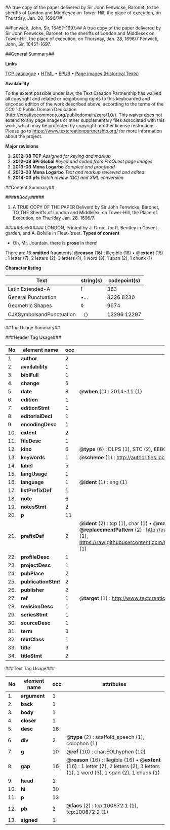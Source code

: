 #A true copy of the paper delivered by Sir John Fenwicke, Baronet, to the sheriffs of London and Middlesex on Tower-Hill, the place of execution, on Thursday, Jan. 28, 1696/7#

##Fenwick, John, Sir, 1645?-1697.##
A true copy of the paper delivered by Sir John Fenwicke, Baronet, to the sheriffs of London and Middlesex on Tower-Hill, the place of execution, on Thursday, Jan. 28, 1696/7
Fenwick, John, Sir, 1645?-1697.

##General Summary##

**Links**

[TCP catalogue](http://www.ota.ox.ac.uk/tcp/)  • 
[HTML](http://tei.it.ox.ac.uk/tcp/Texts-HTML/free/A41/A41154.html)  • 
[EPUB](http://tei.it.ox.ac.uk/tcp/Texts-EPUB/free/A41/A41154.epub) • 
[Page images (Historical Texts)](https://historicaltexts.jisc.ac.uk/eebo-13591548e)

**Availability**

To the extent possible under law, the Text Creation Partnership has waived all copyright and related or neighboring rights to this keyboarded and encoded edition of the work described above, according to the terms of the CC0 1.0 Public Domain Dedication (http://creativecommons.org/publicdomain/zero/1.0/). This waiver does not extend to any page images or other supplementary files associated with this work, which may be protected by copyright or other license restrictions. Please go to https://www.textcreationpartnership.org/ for more information about the project.

**Major revisions**

1. __2012-08__ __TCP__ *Assigned for keying and markup*
1. __2012-08__ __SPi Global__ *Keyed and coded from ProQuest page images*
1. __2013-03__ __Mona Logarbo__ *Sampled and proofread*
1. __2013-03__ __Mona Logarbo__ *Text and markup reviewed and edited*
1. __2014-03__ __pfs__ *Batch review (QC) and XML conversion*

##Content Summary##

#####Body#####

1. A TRUE COPY OF THE PAPER Deliverd by Sir John Fenwicke, Baronet, TO THE Sheriffs of London and Middleſex, on Tower-Hill, the Place of Execution, on Thurſday Jan. 28. 1696/7.

#####Back#####
LONDON, Printed by J. Orme, for R. Bentley in Covent-garden, and A. Boſvile in Fleet-ſtreet.
**Types of content**

  * Oh, Mr. Jourdain, there is **prose** in there!

There are 16 **omitted** fragments! 
 @__reason__ (16) : illegible (16)  •  @__extent__ (16) : 1 letter (7), 2 letters (2), 3 letters (1), 1 word (3), 1 span (2), 1 chunk (1)

**Character listing**


|Text|string(s)|codepoint(s)|
|---|---|---|
|Latin Extended-A|ſ|383|
|General Punctuation|•…|8226 8230|
|Geometric Shapes|◊|9674|
|CJKSymbolsandPunctuation|〈〉|12296 12297|

##Tag Usage Summary##

###Header Tag Usage###

|No|element name|occ|attributes|
|---|---|---|---|
|1.|__author__|2||
|2.|__availability__|1||
|3.|__biblFull__|1||
|4.|__change__|5||
|5.|__date__|8| @__when__ (1) : 2014-11 (1)|
|6.|__edition__|1||
|7.|__editionStmt__|1||
|8.|__editorialDecl__|1||
|9.|__encodingDesc__|1||
|10.|__extent__|2||
|11.|__fileDesc__|1||
|12.|__idno__|6| @__type__ (6) : DLPS (1), STC (2), EEBO-CITATION (1), OCLC (1), VID (1)|
|13.|__keywords__|1| @__scheme__ (1) : http://authorities.loc.gov/ (1)|
|14.|__label__|5||
|15.|__langUsage__|1||
|16.|__language__|1| @__ident__ (1) : eng (1)|
|17.|__listPrefixDef__|1||
|18.|__note__|6||
|19.|__notesStmt__|2||
|20.|__p__|11||
|21.|__prefixDef__|2| @__ident__ (2) : tcp (1), char (1)  •  @__matchPattern__ (2) : ([0-9\-]+):([0-9IVX]+) (1), (.+) (1)  •  @__replacementPattern__ (2) : http://eebo.chadwyck.com/downloadtiff?vid=$1&page=$2 (1), https://raw.githubusercontent.com/textcreationpartnership/Texts/master/tcpchars.xml#$1 (1)|
|22.|__profileDesc__|1||
|23.|__projectDesc__|1||
|24.|__pubPlace__|2||
|25.|__publicationStmt__|2||
|26.|__publisher__|2||
|27.|__ref__|1| @__target__ (1) : http://www.textcreationpartnership.org/docs/. (1)|
|28.|__revisionDesc__|1||
|29.|__seriesStmt__|1||
|30.|__sourceDesc__|1||
|31.|__term__|3||
|32.|__textClass__|1||
|33.|__title__|3||
|34.|__titleStmt__|2||


###Text Tag Usage###

|No|element name|occ|attributes|
|---|---|---|---|
|1.|__argument__|1||
|2.|__back__|1||
|3.|__body__|1||
|4.|__closer__|1||
|5.|__desc__|16||
|6.|__div__|2| @__type__ (2) : scaffold_speech (1), colophon (1)|
|7.|__g__|10| @__ref__ (10) : char:EOLhyphen (10)|
|8.|__gap__|16| @__reason__ (16) : illegible (16)  •  @__extent__ (16) : 1 letter (7), 2 letters (2), 3 letters (1), 1 word (3), 1 span (2), 1 chunk (1)|
|9.|__head__|1||
|10.|__hi__|30||
|11.|__p__|13||
|12.|__pb__|2| @__facs__ (2) : tcp:100672:1 (1), tcp:100672:2 (1)|
|13.|__signed__|1||
